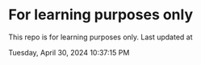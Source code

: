 # For learning purposes only
This repo is for learning purposes only.
Last updated at

Tuesday, April 30, 2024 10:37:15 PM


